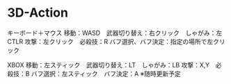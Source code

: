# 3D-Action

キーボード＋マウス
移動：WASD　武器切り替え：右クリック　しゃがみ：左CTLR
攻撃：左クリック　必殺技：R
バフ選択、バフ決定：指定の場所で左クリック

XBOX
移動：左スティック　武器切り替え：LT　しゃがみ：LB
攻撃：X,Y　必殺技：B
バフ選択：左スティック　バフ決定：A
※随時更新予定
